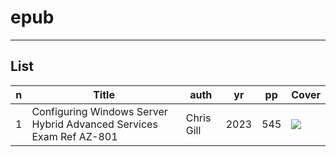 # epub

---

## List
|n|Title|auth|yr|pp|Cover|
|-|-----|----|--|--|-----|
|1|Configuring Windows Server Hybrid Advanced Services Exam Ref AZ-801|Chris Gill|2023|545|<img src="https://i.imgur.com/9QrW8jK.png">|
